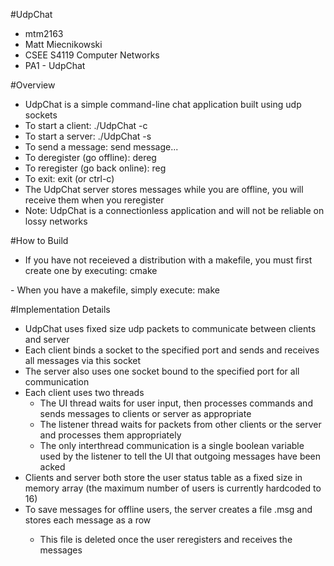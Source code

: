 #UdpChat
- mtm2163
- Matt Miecnikowski
- CSEE S4119 Computer Networks
- PA1 - UdpChat

#Overview
- UdpChat is a simple command-line chat application built using udp sockets
- To start a client: ./UdpChat -c <nick-name> <server-ip> <server-port> <client-port>
- To start a server: ./UdpChat -s <server-port>
- To send a message: send <nick-name> message...
- To deregister (go offline): dereg <nick-name>
- To reregister (go back online): reg <nick-name>
- To exit: exit (or ctrl-c)
- The UdpChat server stores messages while you are offline, you will receive them when you reregister
- Note: UdpChat is a connectionless application and will not be reliable on lossy networks

#How to Build
- If you have not receieved a distribution with a makefile, you must first create one by executing: cmake
<path-to-udpchat>
- When you have a makefile, simply execute: make

#Implementation Details
- UdpChat uses fixed size udp packets to communicate between clients and server
- Each client binds a socket to the specified port and sends and receives all messages via this socket
- The server also uses one socket bound to the specified port for all communication
- Each client uses two threads
    - The UI thread waits for user input, then processes commands and sends messages to clients or server as appropriate
    - The listener thread waits for packets from other clients or the server and processes them appropriately
    - The only interthread communication is a single boolean variable used by the listener to tell the UI that outgoing 
    messages have been acked
- Clients and server both store the user status table as a fixed size in memory array (the maximum number of users is
currently hardcoded to 16)
- To save messages for offline users, the server creates a file <clientname>.msg and stores each message as a row
    - This file is deleted once the user reregisters and receives the messages
